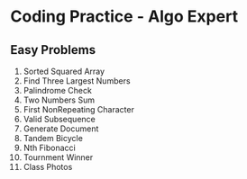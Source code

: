 # Coding Practice - Algo Expert

## Easy Problems
1. Sorted Squared Array 
2. Find Three Largest Numbers
3. Palindrome Check
4. Two Numbers Sum
5. First NonRepeating Character
6. Valid Subsequence
7. Generate Document
8. Tandem Bicycle
9. Nth Fibonacci
10. Tournment Winner
11. Class Photos